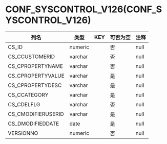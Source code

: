 # CONF_SYSCONTROL_V126(CONF_SYSCONTROL_V126)
| 列名   | 类型   | KEY  | 可否为空 | 注释   |
| ---- | ---- | ---- | ---- | ---- |
|CS_ID|numeric||否|null|
|CS_CCUSTOMERID|varchar||否|null|
|CS_CPROPERTYNAME|varchar||否|null|
|CS_CPROPERTYVALUE|varchar||是|null|
|CS_CPROPERTYDESC|varchar||是|null|
|CS_CCATEGORY|varchar||是|null|
|CS_CDELFLG|varchar||否|null|
|CS_CMODIFIERUSERID|varchar||是|null|
|CS_DMODIFIEDDATE|date||是|null|
|VERSIONNO|numeric||否|null|
